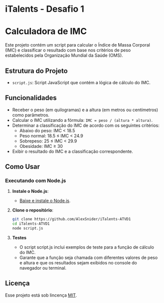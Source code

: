 # iTalents - Desafio 1

# Calculadora de IMC

Este projeto contém um script para calcular o Índice de Massa Corporal (IMC) e classificar o resultado com base nos critérios de peso estabelecidos pela Organização Mundial da Saúde (OMS).

## Estrutura do Projeto

- `script.js`: Script JavaScript que contém a lógica de cálculo do IMC.

## Funcionalidades

- Receber o peso (em quilogramas) e a altura (em metros ou centímetros) como parâmetros.
- Calcular o IMC utilizando a fórmula: `IMC = peso / (altura * altura)`.
- Determinar a classificação do IMC de acordo com os seguintes critérios:
  - Abaixo do peso: IMC < 18.5
  - Peso normal: 18.5 ≤ IMC < 24.9
  - Sobrepeso: 25 ≤ IMC < 29.9
  - Obesidade: IMC ≥ 30
- Exibir o resultado do IMC e a classificação correspondente.

## Como Usar

### Executando com Node.js

1. **Instale o Node.js**:
   - [Baixe e instale o Node.js](https://nodejs.org/).

2. **Clone o repositório**:
   ```sh
   git clone https://github.com/AlexSnider/iTalents-ATVD1
   cd iTalents-ATVD1
   node script.js
   
3. **Testes**
   - O script script.js inclui exemplos de teste para a função de cálculo do IMC.
   - Garante que a função seja chamada com diferentes valores de peso e altura e que os resultados sejam exibidos no console do navegador ou terminal.

## Licença
Esse projeto está sob lincença [MIT](https://github.com/AlexSnider/iTalents-ATVD1/blob/main/LICENSE).
